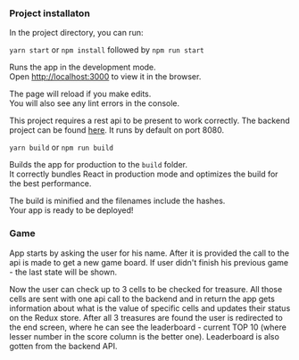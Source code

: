 ### Project installaton

In the project directory, you can run:

`yarn start`
or
`npm install` followed by `npm run start`

Runs the app in the development mode.<br />
Open [http://localhost:3000](http://localhost:3000) to view it in the browser.

The page will reload if you make edits.<br />
You will also see any lint errors in the console.

This project requires a rest api to be present to work correctly. The backend project can be found [here](https://github.com/hawelkam/treasurehunt-backend). It runs by default on port 8080.

`yarn build` or `npm run build`

Builds the app for production to the `build` folder.<br />
It correctly bundles React in production mode and optimizes the build for the best performance.

The build is minified and the filenames include the hashes.<br />
Your app is ready to be deployed!

### Game

App starts by asking the user for his name. After it is provided the call to the api is made to get a new game board. If user didn't finish his previous game - the last state will be shown.

Now the user can check up to 3 cells to be checked for treasure. All those cells are sent with one api call to the backend and in return the app gets information about what is the value of specific cells and updates their status on the Redux store. After all 3 treasures are found the user is redirected to the end screen, where he can see the leaderboard - current TOP 10 (where lesser number in the score column is the better one). Leaderboard is also gotten from the backend API. 



